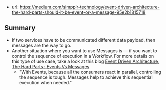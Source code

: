 
- url: https://medium.com/simpplr-technology/event-driven-architecture-the-hard-parts-should-it-be-event-or-a-message-95e2b1815718

## Summary

- If two services have to be communicated different data payload, then messages are the way to go.
- Another situation where you want to use Messages is — if you want to control the sequence of execution in a Workflow. For more details on this type of use case, take a look at this blog [Event Driven Architecture, The Hard Parts : Events Vs Messages](https://medium.com/simpplr-technology/event-driven-architecture-the-hard-parts-events-vs-messages-0fcfc7243703?source=post_page-----95e2b1815718--------------------------------)
  - "With Events, because all the consumers react in parallel, controlling the sequence is tough. Messages help to achieve this sequential execution when needed."